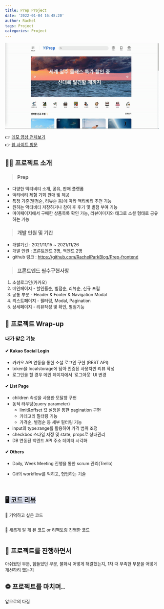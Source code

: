 ```yaml
---
title: Prep Project
date: '2022-01-04 16:48:20'
author: Rachel
tags: Project
categories: Project
---
```


![](./prep.gif)

👉 <a href="https://drive.google.com/file/d/1WS_sMDCiSXfQGuiVfNW02JQXhA6RRGI5/view?usp=sharing">데모 영상 전체보기</a><br/>
👉 <a href="http://18.221.140.44:8000/">웹 사이트 방문</a>

## 🏋️‍♀️ 프로젝트 소개

> ### Prep

- 다양한 액티비티 소개, 공유, 판매 플랫폼
- 액티비티 체험 기회 판매 및 제공
- 특정 기준(별점순, 리뷰순 등)에 따라 액티비티 추천 기능
- 원하는 액티비티 저장하거나 참여 후 후기 및 별점 부여 기능
- 마이페이지에서 구매한 상품목록 확인 가능, 리뷰이미지와 태그로 소셜 형태로 공유하는 기능

> ### 개발 인원 및 기간

- 개발기간 : 2021/11/15 ~ 2021/11/26
- 개발 인원 : 프론트엔드 3명, 백엔드 2명
- github 링크 : https://github.com/RachelParkBlog/Prep-frontend

> ### 프론트엔드 필수구현사항

1. 소셜로그인(카카오)
2. 메인페이지 - 할인률순, 별점순, 리뷰순, 신규 프립
3. 공통 부분 - Header & Footer & Navigation Modal
4. 리스트페이지 - 필터링, Modal, Pagination
5. 상세페이지 - 리뷰작성 및 확인, 별점기능

## 🥎 프로젝트 Wrap-up

### 내가 맡은 기능

#### ✔ Kakao Social Login

- 카카오 API 연동을 통한 소셜 로그인 구현 (REST API)
- token을 localstorage에 담아 인증된 사용자만 리뷰 작성
- 로그인을 할 경우 메인 페이지에서 '로그아웃' UI 변경

#### ✔ List Page

- children 속성을 사용한 모달창 구현
- 동적 라우팅(query parameter)
  - limit&offset 값 설정을 통한 pagination 구현
  - 카테고리 필터링 기능
  - 가격순, 별점순 등 세부 필터링 기능
- input의 type:range를 활용하여 가격 범위 조정
- checkbox 스타일 지정 및 state, props로 상태관리
- DB 연동된 백엔드 API 주소 데이터 시각화

#### ✔ Others

- Daily, Week Meeting 진행을 통한 scrum 관리(Trello)
- Git의 workflow를 익히고, 협업하는 기술

  <br/>

## <span style="background-color: #DADFED;">🖥 코드 리뷰</span>

🎩 기억하고 싶은 코드

```js

```

👑 새롭게 알 게 된 코드 or 리펙토링 진행한 코드

```js

```

## 🏈 프로젝트를 진행하면서

아쉬웠던 부분,
힘들었던 부분,
불화시 어떻게 해결했는지,
1차 때 부족한 부분을 어떻게 개선하려 했는지

## ⚽️ 프로젝트를 마치며.. </span>

앞으로의 다짐

```toc

```
